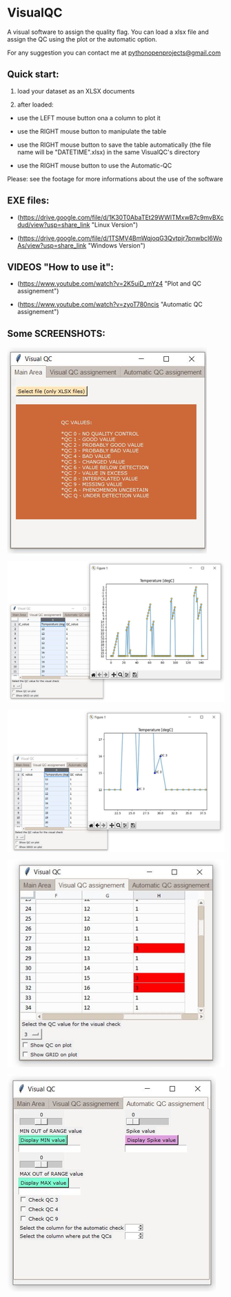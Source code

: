 # VisualQC

A visual software to assign the quality flag.
You can load a xlsx file and assign the QC using the plot or the automatic option.

For any suggestion you can contact me at pythonopenprojects@gmail.com


## Quick start:

1) load your dataset as an XLSX documents

2) after loaded: 

* use the LEFT mouse button ona a column to plot it

* use the RIGHT mouse button to manipulate the table

* use the RIGHT mouse button to save the table automatically (the file name will be  "DATETIME".xlsx) in the same VisualQC's directory

* use the RIGHT mouse button to use the Automatic-QC


Please: see the footage for more informations about the use of the software


## EXE files:

* (https://drive.google.com/file/d/1K30T0AbaTEt29WWITMxwB7c9mvBXcdud/view?usp=share_link "Linux Version")

* (https://drive.google.com/file/d/1TSMV4BmWqjoqG3Qvtpjr7pnwbcI6WoAs/view?usp=share_link "Windows Version")



## VIDEOS "How to use it":

* (https://www.youtube.com/watch?v=2K5uiD_mYz4 "Plot and QC assignement") 

* (https://www.youtube.com/watch?v=zyoT780ncis "Automatic QC assignement") 



## Some SCREENSHOTS:

![logo](https://github.com/PythonOpenProjects/VisualQC/blob/main/images/Clipboard01.jpg)

![logo](https://github.com/PythonOpenProjects/VisualQC/blob/main/images/Clipboard02.jpg)

![logo](https://github.com/PythonOpenProjects/VisualQC/blob/main/images/Clipboard03.jpg)

![logo](https://github.com/PythonOpenProjects/VisualQC/blob/main/images/Clipboard04.jpg)

![logo](https://github.com/PythonOpenProjects/VisualQC/blob/main/images/Clipboard05.jpg)



